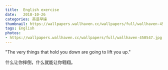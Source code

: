 ```yaml
---
title:  English exercise
date:   2018-10-26
categories: 英语早操
thumbnail: https://wallpapers.wallhaven.cc/wallpapers/full/wallhaven-450547.jpg
tags: English
photos:
- https://wallpapers.wallhaven.cc/wallpapers/full/wallhaven-450547.jpg
---
```


"The very things that hold you down are going to lift you up."
<p>什么让你摔倒，什么就能让你翱翔。</p>
